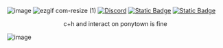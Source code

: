 ![image](https://github.com/user-attachments/assets/664889c9-9436-4adb-bee2-ee7e8873c088)
![ezgif com-resize (1)](https://github.com/user-attachments/assets/c5a84bc2-e366-468a-9b46-59e96e78ffbb)
[![Discord](https://img.shields.io/badge/Discord-%235865F2.svg?&logo=discord&logoColor=white)](https://discord.com/users/1248237938404491265)
[![Static Badge](https://img.shields.io/badge/Atabook-%231f0a0a)](https://odasakunosuke.atabook.org)
[![Static Badge](https://img.shields.io/badge/carrd-d9d2e9)](https://belph3g0r.carrd.co/)

<p align="center">
c+h and interact on ponytown is fine
</p>
<p align="center">





![image](https://github.com/user-attachments/assets/44ad2012-0df9-4a4c-938e-4cef33fb06ab)
